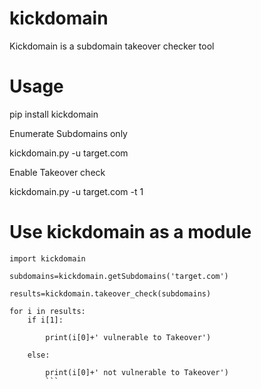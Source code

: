 # kickdomain
Kickdomain is a subdomain takeover checker tool

# Usage

pip install kickdomain

Enumerate Subdomains only 

kickdomain.py -u target.com 

Enable Takeover check

kickdomain.py -u target.com -t 1

# Use kickdomain as a module

```
import kickdomain

subdomains=kickdomain.getSubdomains('target.com')

results=kickdomain.takeover_check(subdomains)

for i in results:
    if i[1]:

        print(i[0]+' vulnerable to Takeover')

    else:

        print(i[0]+' not vulnerable to Takeover')
        ```
    